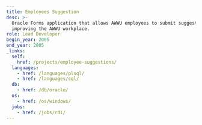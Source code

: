 ```yaml
---
title: Employees Suggestion
desc: >-
  Oracle Forms application that allows AWWU employees to submit suggestions for
  improving the AWWU workplace.
role: Lead Developer
begin_year: 2005
end_year: 2005
_links:
  self:
    href: /projects/employee-suggestions/
  languages:
    - href: /languages/plsql/
    - href: /languages/sql/
  db:
    - href: /db/oracle/
  os:
    - href: /os/windows/
  jobs:
    - href: /jobs/rdi/
---
```

